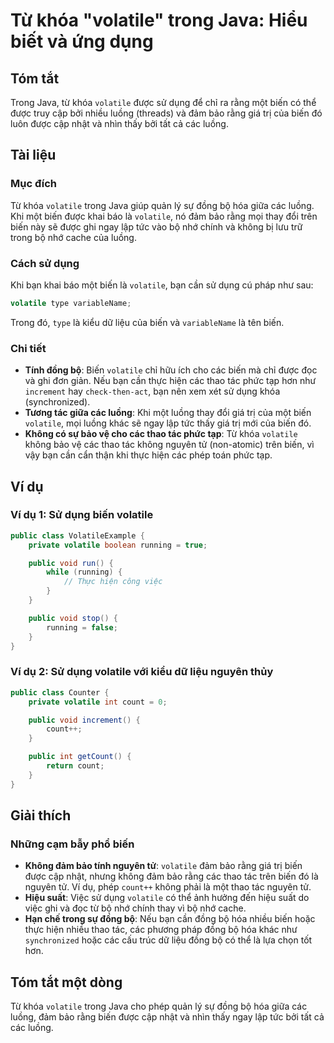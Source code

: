 <!--
Meta Description: # Từ khóa "volatile" trong Java: Hiểu biết và ứng dụng ## Tóm tắt Trong Java, từ khóa `volatile` được sử dụng để chỉ ra rằng một biến có thể được truy...
Meta Keywords: biến, volatile, các, luồng, dụng
-->

# Từ khóa "volatile" trong Java: Hiểu biết và ứng dụng

## Tóm tắt
Trong Java, từ khóa `volatile` được sử dụng để chỉ ra rằng một biến có thể được truy cập bởi nhiều luồng (threads) và đảm bảo rằng giá trị của biến đó luôn được cập nhật và nhìn thấy bởi tất cả các luồng.

## Tài liệu
### Mục đích
Từ khóa `volatile` trong Java giúp quản lý sự đồng bộ hóa giữa các luồng. Khi một biến được khai báo là `volatile`, nó đảm bảo rằng mọi thay đổi trên biến này sẽ được ghi ngay lập tức vào bộ nhớ chính và không bị lưu trữ trong bộ nhớ cache của luồng.

### Cách sử dụng
Khi bạn khai báo một biến là `volatile`, bạn cần sử dụng cú pháp như sau:
```java
volatile type variableName;
```
Trong đó, `type` là kiểu dữ liệu của biến và `variableName` là tên biến.

### Chi tiết
- **Tính đồng bộ**: Biến `volatile` chỉ hữu ích cho các biến mà chỉ được đọc và ghi đơn giản. Nếu bạn cần thực hiện các thao tác phức tạp hơn như `increment` hay `check-then-act`, bạn nên xem xét sử dụng khóa (synchronized).
- **Tương tác giữa các luồng**: Khi một luồng thay đổi giá trị của một biến `volatile`, mọi luồng khác sẽ ngay lập tức thấy giá trị mới của biến đó.
- **Không có sự bảo vệ cho các thao tác phức tạp**: Từ khóa `volatile` không bảo vệ các thao tác không nguyên tử (non-atomic) trên biến, vì vậy bạn cần cẩn thận khi thực hiện các phép toán phức tạp.

## Ví dụ
### Ví dụ 1: Sử dụng biến volatile
```java
public class VolatileExample {
    private volatile boolean running = true;

    public void run() {
        while (running) {
            // Thực hiện công việc
        }
    }

    public void stop() {
        running = false;
    }
}
```

### Ví dụ 2: Sử dụng volatile với kiểu dữ liệu nguyên thủy
```java
public class Counter {
    private volatile int count = 0;

    public void increment() {
        count++;
    }

    public int getCount() {
        return count;
    }
}
```

## Giải thích
### Những cạm bẫy phổ biến
- **Không đảm bảo tính nguyên tử**: `volatile` đảm bảo rằng giá trị biến được cập nhật, nhưng không đảm bảo rằng các thao tác trên biến đó là nguyên tử. Ví dụ, phép `count++` không phải là một thao tác nguyên tử.
- **Hiệu suất**: Việc sử dụng `volatile` có thể ảnh hưởng đến hiệu suất do việc ghi và đọc từ bộ nhớ chính thay vì bộ nhớ cache.
- **Hạn chế trong sự đồng bộ**: Nếu bạn cần đồng bộ hóa nhiều biến hoặc thực hiện nhiều thao tác, các phương pháp đồng bộ hóa khác như `synchronized` hoặc các cấu trúc dữ liệu đồng bộ có thể là lựa chọn tốt hơn.

## Tóm tắt một dòng
Từ khóa `volatile` trong Java cho phép quản lý sự đồng bộ hóa giữa các luồng, đảm bảo rằng biến được cập nhật và nhìn thấy ngay lập tức bởi tất cả các luồng.